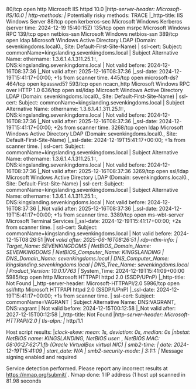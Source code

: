 
80/tcp    open  http          Microsoft IIS httpd 10.0
|_http-server-header: Microsoft-IIS/10.0
| http-methods: 
|_  Potentially risky methods: TRACE
|_http-title: IIS Windows Server
88/tcp    open  kerberos-sec  Microsoft Windows Kerberos (server time: 2024-12-19 15:40:15Z)
135/tcp   open  msrpc         Microsoft Windows RPC
139/tcp   open  netbios-ssn   Microsoft Windows netbios-ssn
389/tcp   open  ldap          Microsoft Windows Active Directory LDAP (Domain: sevenkingdoms.local0., Site: Default-First-Site-Name)
| ssl-cert: Subject: commonName=kingslanding.sevenkingdoms.local
| Subject Alternative Name: othername: 1.3.6.1.4.1.311.25.1::<unsupported>, DNS:kingslanding.sevenkingdoms.local
| Not valid before: 2024-12-16T08:37:36
|_Not valid after:  2025-12-16T08:37:36
|_ssl-date: 2024-12-19T15:41:17+00:00; +1s from scanner time.
445/tcp   open  microsoft-ds?
464/tcp   open  kpasswd5?
593/tcp   open  ncacn_http    Microsoft Windows RPC over HTTP 1.0
636/tcp   open  ssl/ldap      Microsoft Windows Active Directory LDAP (Domain: sevenkingdoms.local0., Site: Default-First-Site-Name)
| ssl-cert: Subject: commonName=kingslanding.sevenkingdoms.local
| Subject Alternative Name: othername: 1.3.6.1.4.1.311.25.1::<unsupported>, DNS:kingslanding.sevenkingdoms.local
| Not valid before: 2024-12-16T08:37:36
|_Not valid after:  2025-12-16T08:37:36
|_ssl-date: 2024-12-19T15:41:17+00:00; +2s from scanner time.
3268/tcp  open  ldap          Microsoft Windows Active Directory LDAP (Domain: sevenkingdoms.local0., Site: Default-First-Site-Name)
|_ssl-date: 2024-12-19T15:41:17+00:00; +1s from scanner time.
| ssl-cert: Subject: commonName=kingslanding.sevenkingdoms.local
| Subject Alternative Name: othername: 1.3.6.1.4.1.311.25.1::<unsupported>, DNS:kingslanding.sevenkingdoms.local
| Not valid before: 2024-12-16T08:37:36
|_Not valid after:  2025-12-16T08:37:36
3269/tcp  open  ssl/ldap      Microsoft Windows Active Directory LDAP (Domain: sevenkingdoms.local0., Site: Default-First-Site-Name)
| ssl-cert: Subject: commonName=kingslanding.sevenkingdoms.local
| Subject Alternative Name: othername: 1.3.6.1.4.1.311.25.1::<unsupported>, DNS:kingslanding.sevenkingdoms.local
| Not valid before: 2024-12-16T08:37:36
|_Not valid after:  2025-12-16T08:37:36
|_ssl-date: 2024-12-19T15:41:17+00:00; +1s from scanner time.
3389/tcp  open  ms-wbt-server Microsoft Terminal Services
|_ssl-date: 2024-12-19T15:41:17+00:00; +2s from scanner time.
| ssl-cert: Subject: commonName=kingslanding.sevenkingdoms.local
| Not valid before: 2024-12-15T08:26:51
|_Not valid after:  2025-06-16T08:26:51
| rdp-ntlm-info: 
|   Target_Name: SEVENKINGDOMS
|   NetBIOS_Domain_Name: SEVENKINGDOMS
|   NetBIOS_Computer_Name: KINGSLANDING
|   DNS_Domain_Name: sevenkingdoms.local
|   DNS_Computer_Name: kingslanding.sevenkingdoms.local
|   DNS_Tree_Name: sevenkingdoms.local
|   Product_Version: 10.0.17763
|_  System_Time: 2024-12-19T15:41:09+00:00
5985/tcp  open  http          Microsoft HTTPAPI httpd 2.0 (SSDP/UPnP)
|_http-title: Not Found
|_http-server-header: Microsoft-HTTPAPI/2.0
5986/tcp  open  ssl/http      Microsoft HTTPAPI httpd 2.0 (SSDP/UPnP)
|_ssl-date: 2024-12-19T15:41:17+00:00; +1s from scanner time.
| ssl-cert: Subject: commonName=VAGRANT
| Subject Alternative Name: DNS:VAGRANT, DNS:vagrant
| Not valid before: 2024-12-15T00:12:58
|_Not valid after:  2027-12-15T00:12:58
|_http-title: Not Found
|_http-server-header: Microsoft-HTTPAPI/2.0
| tls-alpn: 
|_  http/1.1


Host script results:
|_clock-skew: mean: 1s, deviation: 0s, median: 0s
|_nbstat: NetBIOS name: KINGSLANDING, NetBIOS user: <unknown>, NetBIOS MAC: 08:00:27:62:71:fb (Oracle VirtualBox virtual NIC)
| smb2-time: 
|   date: 2024-12-19T15:41:09
|_  start_date: N/A
| smb2-security-mode: 
|   3:1:1: 
|_    Message signing enabled and required

Service detection performed. Please report any incorrect results at <https://nmap.org/submit/> .
Nmap done: 1 IP address (1 host up) scanned in 81.98 seconds
